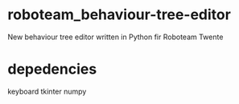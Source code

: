 # roboteam_behaviour-tree-editor
New behaviour tree editor written in Python fir Roboteam Twente


# depedencies
keyboard
tkinter
numpy
